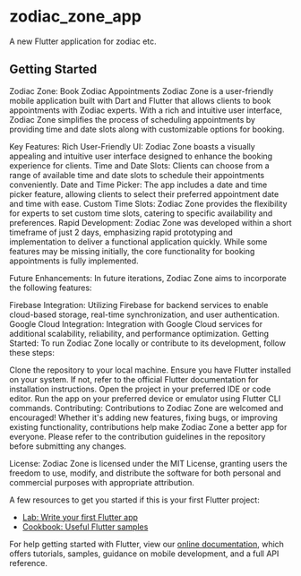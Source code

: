# zodiac_zone_app

A new Flutter application for zodiac etc.

## Getting Started

Zodiac Zone: Book Zodiac Appointments
Zodiac Zone is a user-friendly mobile application built with Dart and Flutter that allows clients to book appointments with Zodiac experts. With a rich and intuitive user interface, Zodiac Zone simplifies the process of scheduling appointments by providing time and date slots along with customizable options for booking.

Key Features:
Rich User-Friendly UI: Zodiac Zone boasts a visually appealing and intuitive user interface designed to enhance the booking experience for clients.
Time and Date Slots: Clients can choose from a range of available time and date slots to schedule their appointments conveniently.
Date and Time Picker: The app includes a date and time picker feature, allowing clients to select their preferred appointment date and time with ease.
Custom Time Slots: Zodiac Zone provides the flexibility for experts to set custom time slots, catering to specific availability and preferences.
Rapid Development:
Zodiac Zone was developed within a short timeframe of just 2 days, emphasizing rapid prototyping and implementation to deliver a functional application quickly. While some features may be missing initially, the core functionality for booking appointments is fully implemented.

Future Enhancements:
In future iterations, Zodiac Zone aims to incorporate the following features:

Firebase Integration: Utilizing Firebase for backend services to enable cloud-based storage, real-time synchronization, and user authentication.
Google Cloud Integration: Integration with Google Cloud services for additional scalability, reliability, and performance optimization.
Getting Started:
To run Zodiac Zone locally or contribute to its development, follow these steps:

Clone the repository to your local machine.
Ensure you have Flutter installed on your system. If not, refer to the official Flutter documentation for installation instructions.
Open the project in your preferred IDE or code editor.
Run the app on your preferred device or emulator using Flutter CLI commands.
Contributing:
Contributions to Zodiac Zone are welcomed and encouraged! Whether it's adding new features, fixing bugs, or improving existing functionality, contributions help make Zodiac Zone a better app for everyone. Please refer to the contribution guidelines in the repository before submitting any changes.

License:
Zodiac Zone is licensed under the MIT License, granting users the freedom to use, modify, and distribute the software for both personal and commercial purposes with appropriate attribution.

A few resources to get you started if this is your first Flutter project:

- [Lab: Write your first Flutter app](https://flutter.dev/docs/get-started/codelab)
- [Cookbook: Useful Flutter samples](https://flutter.dev/docs/cookbook)

For help getting started with Flutter, view our
[online documentation](https://flutter.dev/docs), which offers tutorials,
samples, guidance on mobile development, and a full API reference.
